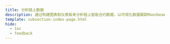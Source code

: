 ```yaml
---
title: 分析链上数据 
description: 通过构建图表和仪表板来分析链上智能合约数据，以可视化数据跟踪Moonbeam和Moonriver的指标。
template: subsection-index-page.html
hide:
  - toc
  - feedback
---
```

